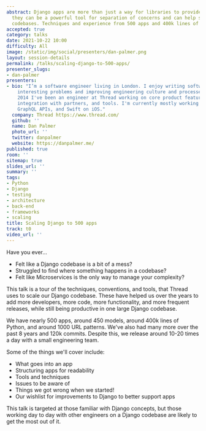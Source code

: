 ```yaml
---
abstract: Django apps are more than just a way for libraries to provide reusable functionality,
  they can be a powerful tool for separation of concerns and can help scale Django
  codebases. Techniques and experience from 500 apps and 400k lines of Python.
accepted: true
category: talks
date: 2021-10-22 10:00
difficulty: All
image: /static/img/social/presenters/dan-palmer.png
layout: session-details
permalink: /talks/scaling-django-to-500-apps/
presenter_slugs:
- dan-palmer
presenters:
- bio: "I’m a software engineer living in London. I enjoy writing software to solve
    interesting problems and improving engineering culture and processes.\r\n\r\nSince
    2014 I've been an engineer at Thread working on core product features, APIs, payments,
    integration with partners, and tools. I'm currently mostly working with Python/Django,
    GraphQL APIs, and Swift on iOS."
  company: Thread https://www.thread.com/
  github: ''
  name: Dan Palmer
  photo_url: ''
  twitter: danpalmer
  website: https://danpalmer.me/
published: true
room: ''
sitemap: true
slides_url: ''
summary: ''
tags:
- Python
- Django
- testing
- architecture
- back-end
- frameworks
- scaling
title: Scaling Django to 500 apps
track: t0
video_url: ''
---
```


Have you ever...
- Felt like a Django codebase is a bit of a mess?
- Struggled to find where something happens in a codebase?
- Felt like Microservices is the only way to manage your complexity?

This talk is a tour of the techniques, conventions, and tools, that Thread uses to scale our Django codebase. These have helped us over the years to add more developers, more code, more functionality, and more frequent releases, while still being productive in one large Django codebase.

We have nearly 500 apps, around 450 models, around 400k lines of Python, and around 1000 URL patterns. We've also had many more over the past 8 years and 120k commits. Despite this, we release around 10-20 times a day with a small engineering team.

Some of the things we'll cover include:
- What goes into an app
- Structuring apps for readability
- Tools and techniques
- Issues to be aware of
- Things we got wrong when we started!
- Our wishlist for improvements to Django to better support apps

This talk is targeted at those familiar with Django concepts, but those working day to day with other engineers on a Django codebase are likely to get the most out of it.